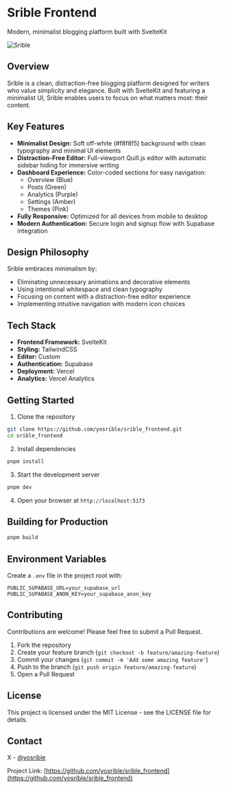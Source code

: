 # Srible Frontend

Modern, minimalist blogging platform built with SvelteKit

![Srible](https://srible.com/logo.png)

## Overview

Srible is a clean, distraction-free blogging platform designed for writers who value simplicity and elegance. Built with SvelteKit and featuring a minimalist UI, Srible enables users to focus on what matters most: their content.

## Key Features

- **Minimalist Design:** Soft off-white (#f8f8f5) background with clean typography and minimal UI elements
- **Distraction-Free Editor:** Full-viewport Quill.js editor with automatic sidebar hiding for immersive writing
- **Dashboard Experience:** Color-coded sections for easy navigation:
  - Overview (Blue)
  - Posts (Green)
  - Analytics (Purple)
  - Settings (Amber)
  - Themes (Pink)
- **Fully Responsive:** Optimized for all devices from mobile to desktop
- **Modern Authentication:** Secure login and signup flow with Supabase integration

## Design Philosophy

Srible embraces minimalism by:
- Eliminating unnecessary animations and decorative elements
- Using intentional whitespace and clean typography
- Focusing on content with a distraction-free editor experience
- Implementing intuitive navigation with modern icon choices

## Tech Stack

- **Frontend Framework:** SvelteKit
- **Styling:** TailwindCSS
- **Editor:** Custom
- **Authentication:** Supabase
- **Deployment:** Vercel
- **Analytics:** Vercel Analytics

## Getting Started

1. Clone the repository
```bash
git clone https://github.com/yosrible/srible_frontend.git
cd srible_frontend
```

2. Install dependencies
```bash
pnpm install
```

3. Start the development server
```bash
pnpm dev
```

4. Open your browser at `http://localhost:5173`

## Building for Production

```bash
pnpm build
```

## Environment Variables

Create a `.env` file in the project root with:

```
PUBLIC_SUPABASE_URL=your_supabase_url
PUBLIC_SUPABASE_ANON_KEY=your_supabase_anon_key
```

## Contributing

Contributions are welcome! Please feel free to submit a Pull Request.

1. Fork the repository
2. Create your feature branch (`git checkout -b feature/amazing-feature`)
3. Commit your changes (`git commit -m 'Add some amazing feature'`)
4. Push to the branch (`git push origin feature/amazing-feature`)
5. Open a Pull Request

## License

This project is licensed under the MIT License - see the LICENSE file for details.

## Contact

X - [@yosrible](https://x.com/yosrible)

Project Link: [https://github.com/yosrible/srible_frontend](https://github.com/yosrible/srible_frontend)
